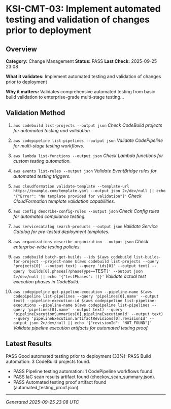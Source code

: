 # KSI-CMT-03: Implement automated testing and validation of changes prior to deployment

## Overview

**Category:** Change Management
**Status:** PASS
**Last Check:** 2025-09-25 23:08

**What it validates:** Implement automated testing and validation of changes prior to deployment

**Why it matters:** Validates comprehensive automated testing from basic build validation to enterprise-grade multi-stage testing...

## Validation Method

1. `aws codebuild list-projects --output json`
   *Check CodeBuild projects for automated testing and validation.*

2. `aws codepipeline list-pipelines --output json`
   *Validate CodePipeline for multi-stage testing workflows.*

3. `aws lambda list-functions --output json`
   *Check Lambda functions for custom testing automation.*

4. `aws events list-rules --output json`
   *Validate EventBridge rules for automated testing triggers.*

5. `aws cloudformation validate-template --template-url https://example.com/template.yaml --output json 2>/dev/null || echo '{"Error": "No template provided for validation"}'`
   *Check CloudFormation template validation capabilities.*

6. `aws config describe-config-rules --output json`
   *Check Config rules for automated compliance testing.*

7. `aws servicecatalog search-products --output json`
   *Validate Service Catalog for pre-tested deployment templates.*

8. `aws organizations describe-organization --output json`
   *Check enterprise-wide testing policies.*

9. `aws codebuild batch-get-builds --ids $(aws codebuild list-builds-for-project --project-name $(aws codebuild list-projects --query 'projects[0]' --output text) --query 'ids[0]' --output text) --query 'builds[0].phases[?phaseType==`TEST`]' --output json 2>/dev/null || echo '{"testPhases": []}'`
   *Validate actual test execution phases in CodeBuild.*

10. `aws codepipeline get-pipeline-execution --pipeline-name $(aws codepipeline list-pipelines --query 'pipelines[0].name' --output text) --pipeline-execution-id $(aws codepipeline list-pipeline-executions --pipeline-name $(aws codepipeline list-pipelines --query 'pipelines[0].name' --output text) --query 'pipelineExecutionSummaries[0].pipelineExecutionId' --output text) --query 'pipelineExecution.artifactRevisions[0].revisionId' --output json 2>/dev/null || echo '{"revisionId": "NOT_FOUND"}'`
   *Validate pipeline execution artifacts for automated testing proof.*

## Latest Results

PASS Good automated testing prior to deployment (33%): PASS Build automation: 3 CodeBuild projects found.
- PASS Pipeline testing automation: 1 CodePipeline workflows found.
- PASS IaC scan results artifact found (checkov_scan_summary.json).
- PASS Automated testing proof artifact found (automated_testing_proof.json).

---
*Generated 2025-09-25 23:08 UTC*